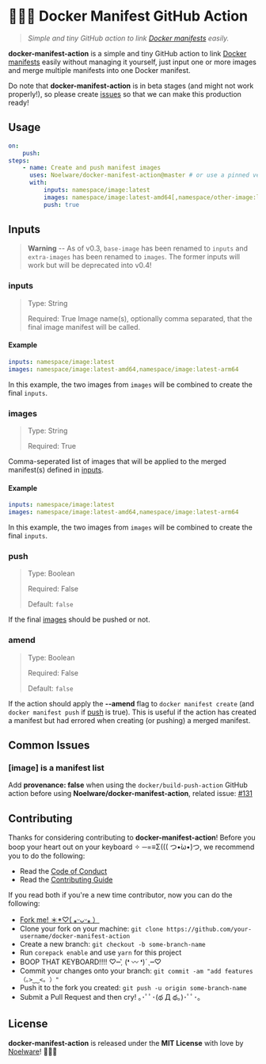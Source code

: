 # 🐻‍❄️🐳 Docker Manifest GitHub Action

> _Simple and tiny GitHub action to link [Docker manifests](https://docs.docker.com/engine/reference/commandline/manifest) easily._

**docker-manifest-action** is a simple and tiny GitHub action to link [Docker manifests](https://docs.docker.com/engine/reference/commandline/manifest) easily without managing it yourself, just input one or more images and merge multiple manifests into one Docker manifest.

Do note that **docker-manifest-action** is in beta stages (and might not work properly!), so please create [issues](https://github.com/Noelware/docker-manifest/action/issues/new) so that we can make this production ready!

## Usage

```yaml
on:
    push:
steps:
    - name: Create and push manifest images
      uses: Noelware/docker-manifest-action@master # or use a pinned version in the Releases tab
      with:
          inputs: namespace/image:latest
          images: namespace/image:latest-amd64[,namespace/other-image:latest-arm64]
          push: true
```

## Inputs

> **Warning** -- As of v0.3, `base-image` has been renamed to `inputs` and `extra-images` has been renamed to `images`. The former inputs will work but will be deprecated into v0.4!

### inputs

> Type: String
>
> Required: True
> Image name(s), optionally comma separated, that the final image manifest will be called.

#### Example

```yaml
inputs: namespace/image:latest
images: namespace/image:latest-amd64,namespace/image:latest-arm64
```

In this example, the two images from `images` will be combined to create the final `inputs`.

### images

> Type: String
>
> Required: True

Comma-seperated list of images that will be applied to the merged manifest(s) defined in [inputs](#inputs).

#### Example

```yaml
inputs: namespace/image:latest
images: namespace/image:latest-amd64,namespace/image:latest-arm64
```

In this example, the two images from `images` will be combined to create the final `inputs`.

### push

> Type: Boolean
>
> Required: False
>
> Default: `false`

If the final [images](#images) should be pushed or not.

### amend

> Type: Boolean
>
> Required: False
>
> Default: `false`

If the action should apply the **--amend** flag to `docker manifest create` (and `docker manifest push` if [push](#push) is true). This is useful if the action has created a manifest but had errored when creating (or pushing) a merged manifest.

## Common Issues

### [image] is a manifest list

Add **provenance: false** when using the `docker/build-push-action` GitHub action before using **Noelware/docker-manifest-action**, related issue: [#131](https://github.com/Noelware/docker-manifest-action/issues/131)

## Contributing

Thanks for considering contributing to **docker-manifest-action**! Before you boop your heart out on your keyboard ✧ ─=≡Σ((( つ•̀ω•́)つ, we recommend you to do the following:

-   Read the [Code of Conduct](./.github/CODE_OF_CONDUCT.md)
-   Read the [Contributing Guide](./.github/CONTRIBUTING.md)

If you read both if you're a new time contributor, now you can do the following:

-   [Fork me! ＊\*♡( ⁎ᵕᴗᵕ⁎ ）](https://github.com/Noelware/docker-manifest-action/fork)
-   Clone your fork on your machine: `git clone https://github.com/your-username/docker-manifest-action`
-   Create a new branch: `git checkout -b some-branch-name`
-   Run `corepack enable` and use `yarn` for this project
-   BOOP THAT KEYBOARD!!!! ♡┉ˏ͛ (❛ 〰 ❛)ˊˎ┉♡
-   Commit your changes onto your branch: `git commit -am "add features （｡>‿‿<｡ ）"`
-   Push it to the fork you created: `git push -u origin some-branch-name`
-   Submit a Pull Request and then cry! ｡･ﾟﾟ･(థ Д థ。)･ﾟﾟ･｡

## License

**docker-manifest-action** is released under the **MIT License** with love by [Noelware](https://noelware.org)! :polar_bear::purple_heart:
